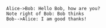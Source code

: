 
```sequenceDiagram
Alice->Bob: Hello Bob, how are you?
Note right of Bob: Bob thinks
Bob-->Alice: I am good thanks!
```
